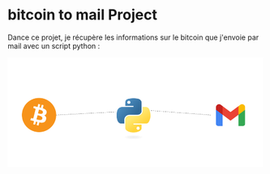 # bitcoin to mail Project

Dance ce projet, je récupère les informations sur le bitcoin que j'envoie par mail avec un script python :

![btcTomail](images/btc_mail.png)
